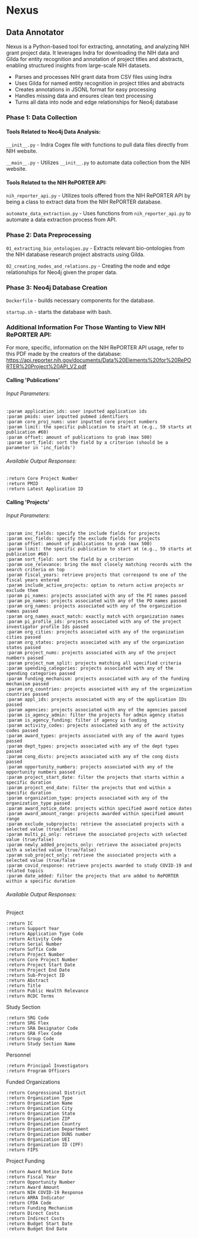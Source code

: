 # Nexus
## Data Annotator
Nexus is a Python-based tool for extracting, annotating, and analyzing NIH grant project data. It leverages Indra for downloading the NIH data and Gilda for entity recognition and annotation of project titles and abstracts, enabling structured insights from large-scale NIH datasets.

- Parses and processes NIH grant data from CSV files using Indra
- Uses Gilda for named entity recognition in project titles and abstracts
- Creates annotations in JSONL format for easy processing
- Handles missing data and ensures clean text processing
- Turns all data into node and edge relationships for Neo4j database


### Phase 1: Data Collection

#### Tools Related to Neo4j Data Analysis:
`__init__.py` - Indra Cogex file with functions to pull data files directly from NIH website.

`__main__.py` - Utilizes `__init__.py` to automate data collection from the NIH website.


#### Tools Related to the NIH RePORTER API:
`nih_reporter_api.py` - Utilizes tools offered from the NIH RePORTER API by being a class to extract data from the NIH RePORTER database.

`automate_data_extraction.py` - Uses functions from `nih_reporter_api.py` to automate a data extraction process from API.


### Phase 2: Data Preprocessing
`01_extracting_bio_ontologies.py` - Extracts relevant bio-ontologies from the NIH database research project abstracts using Gilda.

`02_creating_nodes_and_relations.py` - Creating the node and edge relationships for Neo4j given the proper data.


### Phase 3: Neo4j Database Creation
`Dockerfile` - builds necessary components for the database.

`startup.sh` - starts the database with bash.


### Additional Information For Those Wanting to View NIH RePORTER API:
For more, specific, information on the NIH RePORTER API usage, refer to this PDF made by the creators of the database: https://api.reporter.nih.gov/documents/Data%20Elements%20for%20RePORTER%20Project%20API_V2.pdf

#### Calling 'Publications'
###### Input Parameters:
    :param application_ids: user inputted application ids
    :param pmids: user inputted pubmed identifiers
    :param core_proj_nums: user inputted core project numbers
    :param limit: the specific publication to start at (e.g., 59 starts at publication #60)
    :param offset: amount of publications to grab (max 500)
    :param sort_field: sort the field by a criterion (should be a parameter in 'inc_fields')

###### Available Output Responses:
    :return Core Project Number
    :return PMID
    :return Latest Application ID


#### Calling 'Projects'
###### Input Parameters:
    :param inc_fields: specify the include fields for projects
    :param exc_fields: specify the exclude fields for projects
    :param offset: amount of publications to grab (max 500)
    :param limit: the specific publication to start at (e.g., 59 starts at publication #60)
    :param sort_field: sort the field by a criterion
    :param use_relevance: bring the most closely matching records with the search criteria on top
    :param fiscal_years: retrieve projects that correspond to one of the fiscal years entered
    :param include_active_projects: option to return active projects or exclude them
    :param pi_names: projects associated with any of the PI names passed
    :param po_names: projects associated with any of the PO names passed
    :param org_names: projects associated with any of the organization names passed
    :param org_names_exact_match: exactly match with organization names
    :param pi_profile_ids: projects associated with any of the project investigator profile Ids passed
    :param org_cities: projects associated with any of the organization cities passed
    :param org_states: projects associated with any of the organization states passed
    :param project_nums: projects associated with any of the project numbers passed
    :param project_num_split: projects matching all specified criteria
    :param spending_categories: projects associated with any of the spending categories passed
    :param funding_mechanism: projects associated with any of the funding mechanism passed
    :param org_countries: projects associated with any of the organization countries passed
    :param appl_ids: projects associated with any of the application IDs passed
    :param agencies: projects associated with any of the agencies passed
    :param is_agency_admin: filter the projects for admin agency status
    :param is_agency_funding: filter if agency is funding
    :param activity_codes: projects associated with any of the activity codes passed
    :param award_types: projects associated with any of the award types passed
    :param dept_types: projects associated with any of the dept types passed
    :param cong_dists: projects associated with any of the cong dists passed
    :param opportunity_numbers: projects associated with any of the opportunity numbers passed
    :param project_start_date: filter the projects that starts within a specific duration
    :param project_end_date: filter the projects that end within a specific duration
    :param organization_type: projects associated with any of the organization_type passed
    :param award_notice_date: projects within specified award notice dates
    :param award_amount_range: projects awarded within specified amount range
    :param exclude_subprojects: retrieve the associated projects with a selected value (true/false)
    :param multi_pi_only: retrieve the associated projects with selected value (true/false)
    :param newly_added_projects_only: retrieve the associated projects with a selected value (true/false)
    :param sub_project_only: retrieve the associated projects with a selected value (true/false
    :param covid_response: retrieve projects awarded to study COVID-19 and related topics
    :param date_added: filter the projects that are added to RePORTER within a specific duration

###### Available Output Responses:
Project

    :return IC
    :return Support Year
    :return Application Type Code
    :return Activity Code
    :return Serial Number
    :return Suffix Code
    :return Project Number
    :return Core Project Number
    :return Project Start Date
    :return Project End Date
    :return Sub-Project ID
    :return Abstract
    :return Title
    :return Public Health Relevance
    :return RCDC Terms
    
Study Section

    :return SRG Code
    :return SRG Flex
    :return SRA Designator Code
    :return SRA Flex Code
    :return Group Code
    :return Study Section Name
    
Personnel

    :return Principal Investigators
    :return Program Officers
    
Funded Organizations

    :return Congressional District
    :return Organization Type
    :return Organization Name
    :return Organization City
    :return Organization State
    :return Organization ZIP
    :return Organization Country
    :return Organization Department
    :return Organization DUNS number
    :return Organization UEI
    :return Organization ID (IPF)
    :return FIPS 
    
Project Funding

    :return Award Notice Date
    :return Fiscal Year
    :return Opportunity Number
    :return Award Amount
    :return NIH COVID-19 Response
    :return ARRA Indicator
    :return CFDA Code
    :return Funding Mechanism
    :return Direct Costs
    :return Indirect Costs
    :return Budget Start Date
    :return Budget End Date
